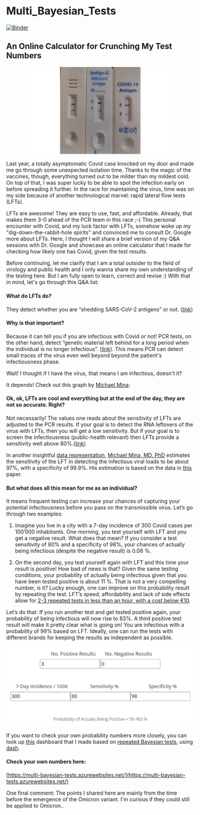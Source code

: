 # Multi_Bayesian_Tests


[![Binder](https://mybinder.org/badge_logo.svg)](https://mybinder.org/v2/gh/p-ayam/Multi_Bayesian_Tests/HEAD)

## An Online Calculator for Crunching My Test Numbers


<p align="center">
<img src="https://github.com/p-ayam/images/blob/main/title_Bayes.jpg" alt="alt text" width="400" height="whatever">
</p>

Last year, a totally asymptomatic Covid case knocked on my door and made me go through some unexpected isolation time. Thanks to the magic of the vaccines, though, everything turned out to be milder than my mildest cold. On top of that, I was super lucky to be able to spot the infection early on before spreading it further. In the race for maintaining the virus, time was on my side because of another technological marvel: rapid lateral flow tests (LFTs). 

LFTs are awesome! They are easy to use, fast, and affordable. Already, that makes them 3-0 ahead of the PCR team in this race ;-) This personal encounter with Covid, and my luck factor with LFTs, somehow woke up my "dig-down-the-rabbit-hole spirits" and convinced me to consult Dr. Google more about LFTs. Here, I thought I will share a brief version of my Q&A sessions with Dr. Google and showcase an online calculator that I made for checking how likely one has Covid, given the test results.

Before continuing, let me clarify that I am a total outsider to the field of virology and public health and I only wanna share my own understanding of the testing here. But I am fully open to learn, correct and revise :) With that in mind, let's go through this Q&A list:

#### What do LFTs do? 

They detect whether you are “shedding SARS-CoV-2 antigens” or not. ([link](https://www.dovepress.com/getfile.php?fileID=74968))

#### Why is that important? 

Because it can tell you if you are infectious with Covid or not! PCR tests, on the other hand, detect “genetic material left behind for a long period when the individual is no longer infectious”. ([link](https://www.dovepress.com/getfile.php?fileID=74968)). This means PCR can detect small traces of the virus even well beyond beyond the patient's infectiousness phase.

Wait! I thought if I have the virus, that means I am infectious, doesn't it?

It depends! Check out this graph by [Michael Mina](https://time.com/5912705/covid-19-stop-spread-christmas/):


#### Ok, ok, LFTs are cool and everything but at the end of the day, they are not so accurate. Right? 

Not necessarily! The values one reads about the sensitivity of LFTs are adjusted to the PCR results. If your goal is to detect the RNA leftovers of the virus with LFTs, then you will get a low sensitivity. But if your goal is to screen the infectiousness (public-health relevant) then LFTs provide a sensitivity well above 80%.([link](https://www.dovepress.com/getfile.php?fileID=74968)) 

In another insightful [data representation](https://twitter.com/michaelmina_lab/status/1438032854907301893/photo/1), [Michael Mina, MD, PhD](https://www.linkedin.com/in/michael-mina-md-phd-711918113?miniProfileUrn=urn%3Ali%3Afs_miniProfile%3AACoAABxvJv0BijhAYYDj5gB9hgkYAhRbpKsl7Jw&lipi=urn%3Ali%3Apage%3Ad_flagship3_publishing_post_edit%3BDic0mivzSFCIUZU6ZGsRsA%3D%3D) estimates the sensitivity of the LFT in detecting the infectious viral loads to be about 97%, with a specificity of 99.9%. His estimation is based on the data in [this](https://www.thelancet.com/journals/eclinm/article/PIIS2589-5370(21)00204-2/fulltext) paper.

#### But what does all this mean for me as an individual? 

It means frequent testing can increase your chances of capturing your potential infectiousness before you pass on the transmissible virus. Let’s go through two examples:

1. Imagine you live in a city with a 7-day incidence of 300 Covid cases per 100’000 inhabitants. One morning, you test yourself with LFT and you get a negative result. What does that mean? If you consider a test sensitivity of 80% and a specificity of 98%, your chances of actually being infectious (despite the negative result) is 0.06 %.

2. On the second day, you test yourself again with LFT and this time your result is positive! How bad of news is that? Given the same testing conditions, your probability of actually being infectious given that you have been tested positive is about 11 %. That is not a very compelling number, is it? 
Lucky enough, one can improve on this probability result by repeating the test. LFT’s speed, affordability and lack of side effects allow for <ins>2-3 repeated tests in less than an hour, with a cost below €10</ins>. 

Let’s do that: If you run another test and get tested positive again, your probability of being infectious will now rise to 83%. A third positive test result will make it pretty clear what is going on! You are infectious with a probability of 99% based on LFT. Ideally, one can run the tests with different brands for keeping the results as independent as possible.

<p align="center">
<img src="https://github.com/p-ayam/images/blob/main/App_Bayes.jpg" alt="alt text" width="500" height="whatever">
</p>

If you want to check your own probability numbers more closely, you can look up [this](https://multi-bayesian-tests.azurewebsites.net/) dashboard that I made based on [repeated Bayesian tests](https://towardsdatascience.com/multiple-bayesian-tests-in-row-2e4ad8fb5055), using [dash](https://plotly.com/dash/).

#### Check your own numbers here:
[https://multi-bayesian-tests.azurewebsites.net/](https://multi-bayesian-tests.azurewebsites.net/)

One final comment: The points I shared here are mainly from the time before the emergence of the Omicron variant. I'm curious if they could still be applied to Omicron..
